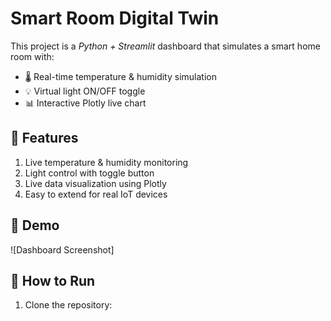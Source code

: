 # Smart Room Digital Twin

This project is a *Python + Streamlit* dashboard that simulates a smart home room with:

- 🌡 Real-time temperature & humidity simulation
- 💡 Virtual light ON/OFF toggle
- 📊 Interactive Plotly live chart

## 🔹 Features

1. Live temperature & humidity monitoring
2. Light control with toggle button
3. Live data visualization using Plotly
4. Easy to extend for real IoT devices

## 🔹 Demo

![Dashboard Screenshot]


## 🔹 How to Run


1. Clone the repository:


